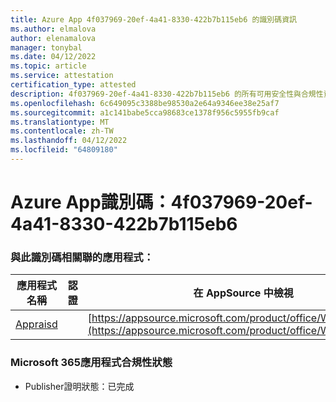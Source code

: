 ```yaml
---
title: Azure App 4f037969-20ef-4a41-8330-422b7b115eb6 的識別碼資訊
ms.author: elmalova
author: elenamalova
manager: tonybal
ms.date: 04/12/2022
ms.topic: article
ms.service: attestation
certification_type: attested
description: 4f037969-20ef-4a41-8330-422b7b115eb6 的所有可用安全性與合規性資訊。
ms.openlocfilehash: 6c649095c3388be98530a2e64a9346ee38e25af7
ms.sourcegitcommit: a1c141babe5cca98683ce1378f956c5955fb9caf
ms.translationtype: MT
ms.contentlocale: zh-TW
ms.lasthandoff: 04/12/2022
ms.locfileid: "64809180"
---
```

# <a name="azure-app-id-4f037969-20ef-4a41-8330-422b7b115eb6"></a>Azure App識別碼：4f037969-20ef-4a41-8330-422b7b115eb6


### <a name="apps-associated-with-this-id"></a>與此識別碼相關聯的應用程式：
| **應用程式名稱** | **認證** | **在 AppSource 中檢視** |
|--------------|---------------|-----------------------|
| [Appraisd](../forward/WA200003123.md) |  | [https://appsource.microsoft.com/product/office/WA200003123](https://appsource.microsoft.com/product/office/WA200003123) |

### <a name="microsoft-365-app-compliance-status"></a>Microsoft 365應用程式合規性狀態
- Publisher證明狀態：已完成

